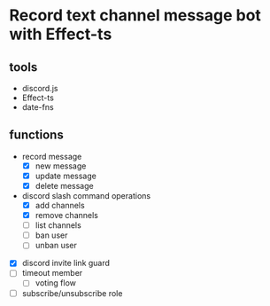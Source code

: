 # Record text channel message bot with Effect-ts

## tools

- discord.js
- Effect-ts
- date-fns

## functions

- record message
  - [X] new message
  - [X] update message
  - [X] delete message
- discord slash command operations
  - [X] add channels
  - [X] remove channels
  - [ ] list channels
  - [ ] ban user
  - [ ] unban user
- [X] discord invite link guard
- [ ] timeout member
  - [ ] voting flow
- [ ] subscribe/unsubscribe role
